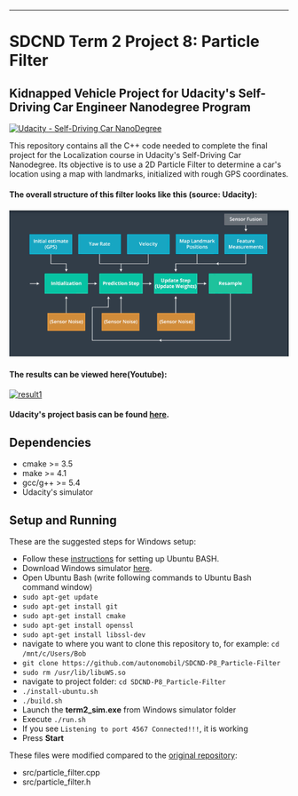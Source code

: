[//]: # (Image References)

[img1]: ./images/particle_filter.png "structure.png"

___
# SDCND Term 2 Project 8: Particle Filter
## Kidnapped Vehicle Project for Udacity's Self-Driving Car Engineer Nanodegree Program
[![Udacity - Self-Driving Car NanoDegree](https://s3.amazonaws.com/udacity-sdc/github/shield-carnd.svg)](http://www.udacity.com/drive)

This repository contains all the C++ code needed to complete the final project for the Localization course in Udacity's Self-Driving Car Nanodegree. Its objective is to use a 2D Particle Filter to determine a car's location using a map with landmarks, initialized with rough GPS coordinates.

#### The overall structure of this filter looks like this (source: Udacity):
![img1]

#### The results can be viewed here(Youtube):
[![result1](https://img.youtube.com/vi/y2gCHllvhw0/0.jpg)](https://www.youtube.com/watch?v=y2gCHllvhw0)

#### Udacity's project basis can be found [here](https://github.com/udacity/CarND-Kidnapped-Vehicle-Project).

## Dependencies

* cmake >= 3.5
* make >= 4.1
* gcc/g++ >= 5.4
* Udacity's simulator

## Setup and Running
These are the suggested steps for Windows setup:

* Follow these [instructions](https://www.howtogeek.com/249966/how-to-install-and-use-the-linux-bash-shell-on-windows-10/) for setting up Ubuntu BASH.
* Download Windows simulator [here](https://github.com/udacity/self-driving-car-sim/releases).
* Open Ubuntu Bash (write following commands to Ubuntu Bash command window)
* ``sudo apt-get update``
* ``sudo apt-get install git``
* ``sudo apt-get install cmake``
* ``sudo apt-get install openssl``
* ``sudo apt-get install libssl-dev``
* navigate to where you want to clone this repository to, for example:
 ``cd /mnt/c/Users/Bob``
* ``git clone https://github.com/autonomobil/SDCND-P8_Particle-Filter``
* ``sudo rm /usr/lib/libuWS.so``
* navigate to project folder: ``cd SDCND-P8_Particle-Filter``
* ``./install-ubuntu.sh``
* ``./build.sh``
* Launch the **term2_sim.exe** from Windows simulator folder
* Execute ``./run.sh``
* If you see ``Listening to port 4567 Connected!!!``, it is working
* Press **Start**


These files were modified compared to the [original repository](https://github.com/udacity/CarND-Kidnapped-Vehicle-Project):  
* src/particle_filter.cpp
* src/particle_filter.h
